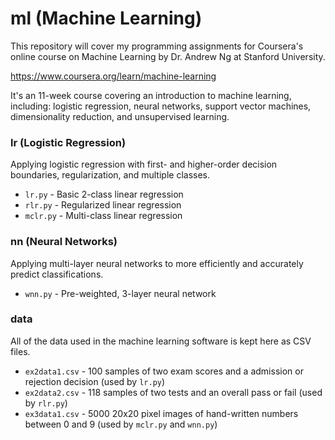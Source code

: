 # ml (Machine Learning)
This repository will cover my programming assignments for Coursera's online course on Machine Learning by Dr. Andrew Ng at Stanford University.

https://www.coursera.org/learn/machine-learning

It's an 11-week course covering an introduction to machine learning, including: logistic regression, neural networks, support vector machines, dimensionality reduction, and unsupervised learning.

### lr (Logistic Regression)
Applying logistic regression with first- and higher-order decision boundaries, regularization, and multiple classes.
* ```lr.py``` - Basic 2-class linear regression
* ```rlr.py``` - Regularized linear regression
* ```mclr.py``` - Multi-class linear regression

### nn (Neural Networks)
Applying multi-layer neural networks to more efficiently and accurately predict classifications.
* ```wnn.py``` - Pre-weighted, 3-layer neural network

### data
All of the data used in the machine learning software is kept here as CSV files.
* ```ex2data1.csv``` - 100 samples of two exam scores and a admission or rejection decision (used by ```lr.py```)
* ```ex2data2.csv``` - 118 samples of two tests and an overall pass or fail (used by ```rlr.py```)
* ```ex3data1.csv``` - 5000 20x20 pixel images of hand-written numbers between 0 and 9 (used by ```mclr.py``` and ```wnn.py```)